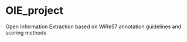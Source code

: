 # OIE_project
Open Information Extraction based on WiRe57 annotation guidelines and scoring methods
